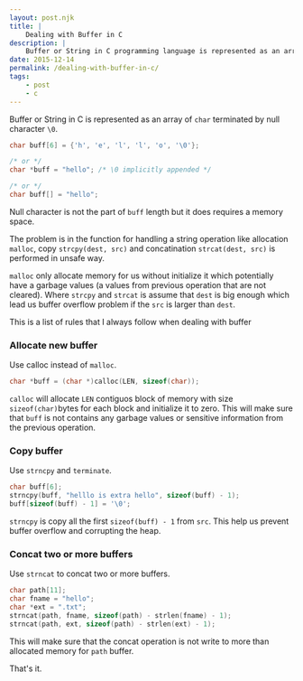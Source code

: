 ```yaml
---
layout: post.njk
title: |
    Dealing with Buffer in C
description: |
    Buffer or String in C programming language is represented as an array of `char` terminated by null character `\0`. This is a list of rules that I always follow when dealing with buffer.
date: 2015-12-14
permalink: /dealing-with-buffer-in-c/
tags:
    - post
    - c
---
```


Buffer or String in C is represented as an array of `char` terminated by null
character `\0`.

```c
char buff[6] = {'h', 'e', 'l', 'l', 'o', '\0'};

/* or */
char *buff = "hello"; /* \0 implicitly appended */

/* or */
char buff[] = "hello";
```

Null character is not the part of `buff` length but it does requires a memory
space.

The problem is in the function for handling a string operation like allocation
`malloc`, copy `strcpy(dest, src)` and concatination `strcat(dest, src)` is
performed in unsafe way.

`malloc` only allocate memory for us without initialize it which potentially
have a garbage values (a values from previous operation that are not cleared).
Where `strcpy` and `strcat` is assume that `dest` is big enough which lead us
buffer overflow problem if the `src` is larger than `dest`.

This is a list of rules that I always follow when dealing with buffer

### Allocate new buffer

Use calloc instead of `malloc`.

```c
char *buff = (char *)calloc(LEN, sizeof(char));
```

`calloc` will allocate `LEN` contiguos block of memory with size
`sizeof(char)`bytes for each block and initialize it to zero. This will make
sure that `buff` is not contains any garbage values or sensitive information
from the previous operation.

### Copy buffer

Use `strncpy` and `terminate`.

```c
char buff[6];
strncpy(buff, "helllo is extra hello", sizeof(buff) - 1);
buff[sizeof(buff) - 1] = '\0';
```

`strncpy` is copy all the first `sizeof(buff) - 1` from `src`. This help us
prevent buffer overflow and corrupting the heap.

### Concat two or more buffers

Use `strncat` to concat two or more buffers.

```c
char path[11];
char fname = "hello";
char *ext = ".txt";
strncat(path, fname, sizeof(path) - strlen(fname) - 1);
strncat(path, ext, sizeof(path) - strlen(ext) - 1);
```

This will make sure that the concat operation is not write to more than
allocated memory for `path` buffer.

That's it.
